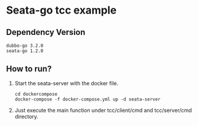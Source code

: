 # Seata-go tcc example

## Dependency Version

```text
dubbo-go 3.2.0
seata-go 1.2.0
```

## How to run?

1. Start the seata-server with the docker file.

   ```shell
   cd dockercompose
   docker-compose -f docker-compose.yml up -d seata-server
   ```

2. Just execute the main function under tcc/client/cmd and tcc/server/cmd directory.
